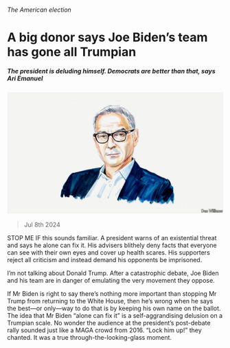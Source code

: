 ###### The American election

# A big donor says Joe Biden’s team has gone all Trumpian 

##### The president is deluding himself. Democrats are better than that, says Ari Emanuel 

![image](images/20240708_BID001.jpg) 

> Jul 8th 2024 

STOP ME IF this sounds familiar. A president warns of an existential threat and says he alone can fix it. His advisers blithely deny facts that everyone can see with their own eyes and cover up health scares. His supporters reject all criticism and instead demand his opponents be imprisoned.

I’m not talking about Donald Trump. After a catastrophic debate, Joe Biden and his team are in danger of emulating the very movement they oppose. 

If Mr Biden is right to say there’s nothing more important than stopping Mr Trump from returning to the White House, then he’s wrong when he says the best—or only—way to do that is by keeping his own name on the ballot. The idea that Mr Biden “alone can fix it” is a self-aggrandising delusion on a Trumpian scale. No wonder the audience at the president’s post-debate rally sounded just like a MAGA crowd from 2016. “Lock him up!” they chanted. It was a true through-the-looking-glass moment.

